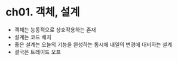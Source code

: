 # ch01. 객체, 설계

- 객체는 능동적으로 상호작용하는 존재
- 설계는 코드 배치
- 좋은 설계는 오늘의 기능을 완성하는 동시에 내일의 변경에 대비하는 설계
- 결국은 트레이드 오프
